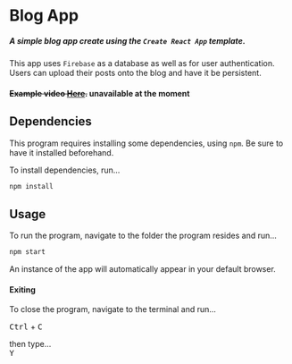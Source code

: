 # Blog App  
##### A simple blog app create using the `Create React App` template. 
This app uses `Firebase` as a database as well as for user authentication.
Users can upload their posts onto the blog and have it be persistent.

#### ~~Example video [Here]().~~ unavailable at the moment

## Dependencies
This program requires installing some dependencies, using `npm`. Be sure to have it installed beforehand.

To install dependencies, run...
```sh
npm install
```

## Usage
To run the program, navigate to the folder the program resides and run...
```sh
npm start
```
An instance of the app will automatically appear in your default browser.

#### Exiting
To close the program, navigate to the terminal and run...

<kbd>Ctrl</kbd> + <kbd>C</kbd>

then type...      
<kbd>Y</kbd>
